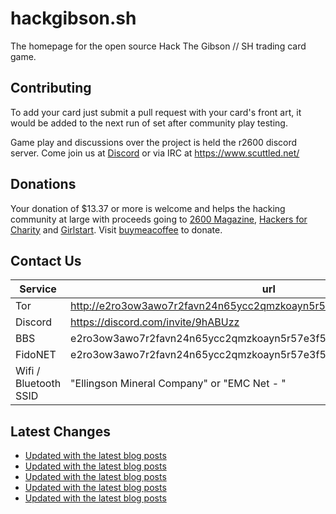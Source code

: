# hackgibson.sh
The homepage for the open source Hack The Gibson // SH trading card game.


## Contributing

To add your card just submit a pull request with your card's front art, it would be added to the next run of set after community play testing.

Game play and discussions over the project is held the r2600 discord server. Come join us at [Discord](https://discord.com/invite/9hABUzz) or via IRC at https://www.scuttled.net/


## Donations

Your donation of $13.37 or more is welcome and helps the hacking community at large with proceeds going to [2600 Magazine](https://2600.com/), [Hackers for Charity](https://hackersforcharity.org) and [Girlstart](https://girlstart.org).  Visit [buymeacoffee](https://www.buymeacoffee.com/hackgibson.sh) to donate.


## Contact Us

Service | url
-|-
Tor | http://e2ro3ow3awo7r2favn24n65ycc2qmzkoayn5r57e3f56nvjwdcgg32ad.onion
Discord | https://discord.com/invite/9hABUzz
BBS | e2ro3ow3awo7r2favn24n65ycc2qmzkoayn5r57e3f56nvjwdcgg32ad.onion:23
FidoNET | e2ro3ow3awo7r2favn24n65ycc2qmzkoayn5r57e3f56nvjwdcgg32ad.onion:24554
Wifi / Bluetooth SSID | "Ellingson Mineral Company" or "EMC Net - <fidonet address>"

## Latest Changes
<!-- BLOG-POST-LIST:START -->
- [Updated with the latest blog posts](https://github.com/DFW2600/hackgibson.sh/commit/354e3123ed10b8910b57ce7c983d117a30748f43)
- [Updated with the latest blog posts](https://github.com/DFW2600/hackgibson.sh/commit/a7784841fa1b9c39f93fa72f4ac6bb1c117e6bf4)
- [Updated with the latest blog posts](https://github.com/DFW2600/hackgibson.sh/commit/98a0a45f957e8a8d237a6fd20ec2625eb7812ddd)
- [Updated with the latest blog posts](https://github.com/DFW2600/hackgibson.sh/commit/f691b0f4d77295b6f1c7688aa94901c90d249290)
- [Updated with the latest blog posts](https://github.com/DFW2600/hackgibson.sh/commit/d971e45ec71b721da194450aef0a3783ec5a64c5)
<!-- BLOG-POST-LIST:END -->
